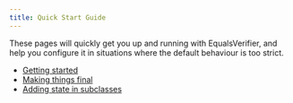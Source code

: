```yaml
---
title: Quick Start Guide
---
```

These pages will quickly get you up and running with EqualsVerifier, and help you configure it in situations where the default behaviour is too strict.

* [Getting started](/equalsverifier/manual/gettingstarted)
* [Making things final](/equalsverifier/manual/final)
* [Adding state in subclasses](/equalsverifier/manual/adding-state)

